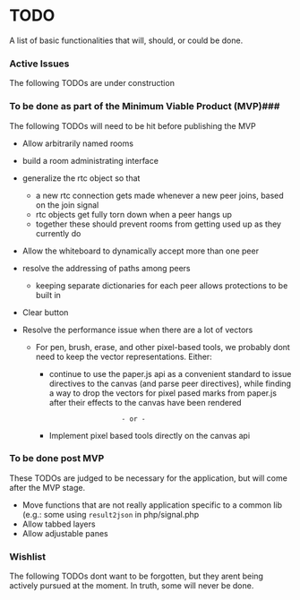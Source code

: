# TODO #
A list of basic functionalities that will, should, or could be done.


### Active Issues ###
The following TODOs are under construction


### To be done as part of the Minimum Viable Product (MVP)###
The following TODOs will need to be hit before publishing the MVP

- Allow arbitrarily named rooms

- build a room administrating interface

- generalize the rtc object so that
	- a new rtc connection gets made whenever a new peer joins, based on 
		the join signal
	- rtc objects get fully torn down when a peer hangs up
	- together these should prevent rooms from getting used up as they
		currently do

- Allow the whiteboard to dynamically accept more than one peer

- resolve the addressing of paths among peers
	- keeping separate dictionaries for each peer allows protections 
		to be built in

- Clear button

- Resolve the performance issue when there are a lot of vectors
	- For pen, brush, erase, and other pixel-based tools, we probably dont 
		need to keep the vector representations.  Either:
		- continue to use the paper.js api as a convenient standard to issue
			directives to the canvas (and parse peer directives), while 
			finding a way to drop the vectors for pixel pased marks from 
			paper.js after their effects to the canvas have been rendered
			
								- or -

		- Implement pixel based tools directly on the canvas api
		

### To be done post MVP ###
These TODOs are judged to be necessary for the application, but will come
after the MVP stage.
- Move functions that are not really application specific to a common lib
	(e.g.: some using `result2json` in php/signal.php
- Allow tabbed layers
- Allow adjustable panes


### Wishlist ###
The following TODOs dont want to be forgotten, but they arent being actively
pursued at the moment.  In truth, some will never be done.

